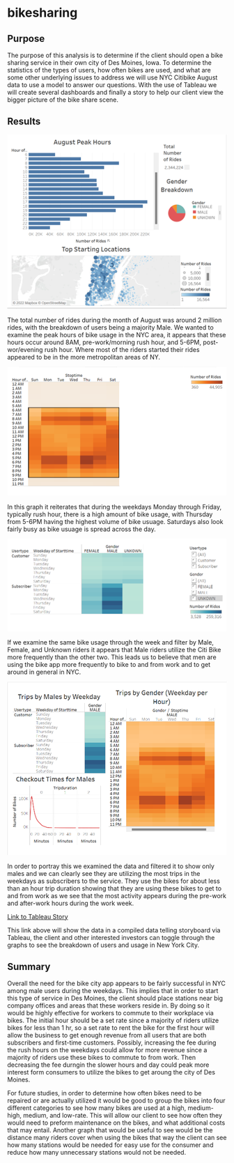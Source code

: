 # bikesharing

## Purpose
The purpose of this analysis is to determine if the client should open a bike sharing service in their own city of Des Moines, Iowa. To determine the statistics of the types of users, how often bikes are used, and what are some other underlying issues to address we will use NYC Citibike August data to use a model to answer our questions. With the use of Tableau we will create several dashboards and finally a story to help our client view the bigger picture of the bike share scene.

## Results
![NYC_Breakdown](https://github.com/vanessaneang/bikesharing/blob/main/Resources/NYC_Breakdown.png)

The total number of rides during the month of August was around 2 million rides, with the breakdown of users being a majority Male. We wanted to examine the peak hours of bike usage in the NYC area, it appears that these hours occur around 8AM, pre-work/morning rush hour, and 5-6PM, post-wor/evening rush hour. Where most of the riders started their rides appeared to be in the more metropolitan areas of NY.

![Trips_by_Week](https://github.com/vanessaneang/bikesharing/blob/main/Resources/Trips_by_weekday.png)

In this graph it reiterates that during the weekdays Monday through Friday, typically rush hour, there is a high amount of bike usage, with Thursday from 5-6PM having the highest volume of bike usuage. Saturdays also look fairly busy as bike usuage is spread across the day.


![Trips_by_Week_Gendered](https://github.com/vanessaneang/bikesharing/blob/main/Resources/Usertype_Weekday_Trips_gendered.png)

If we examine the same bike usage through the week and filter by Male, Female, and Unknown riders it appears that Male riders utilize the Citi Bike more frequently than the other two. This leads us to believe that men are using the bike app more frequently to bike to and from work and to get around in general in NYC.

![Most_Common_User](https://github.com/vanessaneang/bikesharing/blob/main/Resources/Most_Common_user.png)

In order to portray this we examined the data and filtered it to show only males and we can clearly see they are utilizing the most trips in the weekdays as subscribers to the service. They use the bikes for about less than an hour trip duration showing that they are using these bikes to get to and from work as we see that the most activity appears during the pre-work and after-work hours during the work week. 

[Link to Tableau Story](https://public.tableau.com/app/profile/vanessa.neang6287/viz/ChallengeProject_16700985738970/CitiBikeStory?publish=yes)

This link above will show the data in a compiled data telling storyboard via Tableau, the client and other interested investors can toggle through the graphs to see the breakdown of users and usage in New York City.

## Summary

Overall the need for the bike city app appears to be fairly successful in NYC among male users during the weekdays. This implies that in order to start this type of service in Des Moines, the client should place stations near big company offices and areas that these workers reside in. By doing so it would be highly effective for workers to commute to their workplace via bikes. The initial hour should be a set rate since a majority of riders utilize bikes for less than 1 hr, so a set rate to rent the bike for the first hour will allow the business to get enough revenue from all users that are both subscribers and first-time customers. Possibly, increasing the fee during the rush hours on the weekdays could allow for more revenue since a majority of riders use these bikes to commute to from work. Then decreasing the fee durngin the slower hours and day could peak more interest form consumers to utilize the bikes to get aroung the city of Des Moines. 

For future studies, in order to determine how often bikes need to be repaired or are actually utilized it would be good to group the bikes into four different categories to see how many bikes are used at a high, medium-high, medium, and low-rate. This will allow our client to see how often they would need to preform maintenance on the bikes, and what additional costs that may entail. Another graph that would be useful to see would be the distance many riders cover when using the bikes that way the client can see how many stations would be needed for easy use for the consumer and reduce how many unnecessary stations would not be needed.


